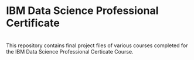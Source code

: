 # IBM Data Science Professional Certificate 
<br>
This repository contains final project files of various courses completed for the IBM Data Science Professional Certicate Course.
